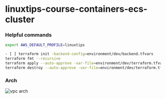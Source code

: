 # linuxtips-course-containers-ecs-cluster


### Helpful commands
```sh
export AWS_DEFAULT_PROFILE=linuxtips

- [ ] terraform init -backend-config=environment/dev/backend.tfvars
terraform fmt --recursive
terraform apply --auto-approve -var-file=environment/dev/terraform.tfvars
terraform destroy --auto-approve -var-file=environment/dev/terraform.tfvars

```

### Arch
![vpc arch](./assets/vpc_arch.jpg) 



